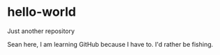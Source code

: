 # hello-world
Just another repository

Sean here, I am learning GitHub because I have to. I'd rather be fishing.
